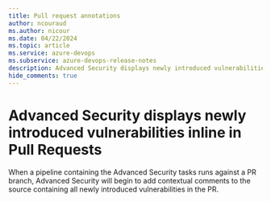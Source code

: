```yaml
---
title: Pull request annotations
author: ncouraud
ms.author: nicour
ms.date: 04/22/2024
ms.topic: article
ms.service: azure-devops
ms.subservice: azure-devops-release-notes
description: Advanced Security displays newly introduced vulnerabilities inline in Pull Requests
hide_comments: true
---
```


# Advanced Security displays newly introduced vulnerabilities inline in Pull Requests

When a pipeline containing the Advanced Security tasks runs against a PR branch, Advanced Security will begin to add contextual comments to the source containing all newly introduced vulnerabilities in the PR.
